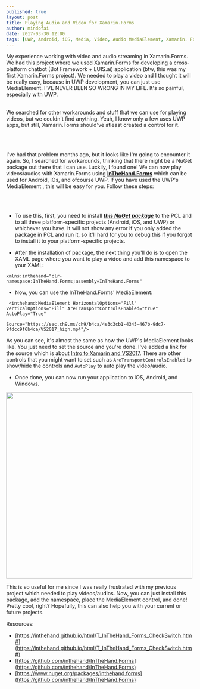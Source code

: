 ```yaml
---
published: true
layout: post
title: Playing Audio and Video for Xamarin.Forms
author: mindofai
date: 2017-03-30 12:00
tags: [UWP, Android, iOS, Media, Video, Audio MediaElement, Xamarin. Forms, InTheHand.Forms]
---
```


My experience working with video and audio streaming in Xamarin.Forms. We had this project where we used Xamarin.Forms for developing a cross-platform chatbot (Bot Framework + LUIS.ai) application (btw, this was my first Xamarin.Forms project). We needed to play a video and I thought it will be really easy, because in UWP development, you can just use MediaElement. I'VE NEVER BEEN SO WRONG IN MY LIFE. It's so painful, especially with UWP. 
<br>
<br>

We searched for other workarounds and stuff that we can use for playing videos, but we couldn't find anything. Yeah, I know only a few uses UWP apps, but still, Xamarin.Forms should've atleast created a control for it.

<br>
<br>

I've had that problem months ago, but it looks like I'm going to encounter it again. So, I searched for workarounds, thinking that there might be a NuGet package out there that I can use. Luckily, I found one! We can now play videos/audios with Xamarin.Forms using [**InTheHand.Forms**](https://github.com/inthehand/InTheHand.Forms) which can be used for Android, iOs, and ofcourse UWP. If you have used the UWP's MediaElement , this will be easy for you. Follow these steps:

<br>
<br>

- To use this, first, you need to install [***this NuGet package***](https://www.nuget.org/packages/inthehand.forms) to the PCL and to all three platform-specific projects (Android, iOS, and UWP) or whichever you have. It will not show any error if you only added the package in PCL and run it, so it'll hard for you to debug this if you forgot to install it to your platform-specific projects.


- After the installation of package, the next thing you'll do is to open the XAML page where you want to play a video and add this namespace to your XAML:


```
xmlns:inthehand="clr-namespace:InTheHand.Forms;assembly=InTheHand.Forms"
```


- Now, you can use the InTheHand.Forms' MediaElement:

```
 <inthehand:MediaElement HorizontalOptions="Fill" VerticalOptions="Fill" AreTransportControlsEnabled="true" AutoPlay="True" 
                           Source="https://sec.ch9.ms/ch9/b4ca/4e3d3cb1-4345-467b-9dc7-9fdcc9f6b4ca/VS2017_high.mp4"/>
  ```

As you can see, it's almost the same as how the UWP's MediaElement looks like. You just need to set the source and you're done. I've added a link for the source which is about [Intro to Xamarin and VS2017](https://channel9.msdn.com/events/Xamarin/Recent-Webinars/Introduction-to-Xamarin-for-Visual-Studio-2017). There are other controls that you might want to set such as `AreTransportControlsEnabled` to show/hide the controls and `AutoPlay` to auto play the video/audio.


- Once done, you can now run your application to iOS, Android, and Windows.

 <img src="{{site.baseurl}}/MediaElementUWP.png" style="width: 500px;"/>


This is so useful for me since I was really frustrated with my previous project which needed to play videos/audios. Now, you can just install this package, add the namespace, place the MediaElement control, and done! Pretty cool, right? Hopefully, this can also help you with your current or future projects.


Resources:

- [https://inthehand.github.io/html/T_InTheHand_Forms_CheckSwitch.htm#](https://inthehand.github.io/html/T_InTheHand_Forms_CheckSwitch.htm#)
- [https://github.com/inthehand/InTheHand.Forms](https://github.com/inthehand/InTheHand.Forms)
- [https://www.nuget.org/packages/inthehand.forms](https://github.com/inthehand/InTheHand.Forms)

